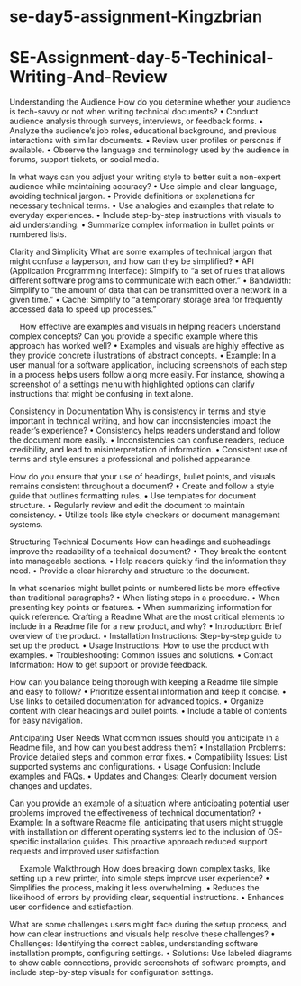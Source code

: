 # se-day5-assignment-Kingzbrian

# SE-Assignment-day-5-Techinical-Writing-And-Review
Understanding the Audience
How do you determine whether your audience is tech-savvy or not when writing technical documents?
•	Conduct audience analysis through surveys, interviews, or feedback forms.
•	Analyze the audience’s job roles, educational background, and previous interactions with similar documents.
•	Review user profiles or personas if available.
•	Observe the language and terminology used by the audience in forums, support tickets, or social media.

In what ways can you adjust your writing style to better suit a non-expert audience while maintaining accuracy?
•	Use simple and clear language, avoiding technical jargon.
•	Provide definitions or explanations for necessary technical terms.
•	Use analogies and examples that relate to everyday experiences.
•	Include step-by-step instructions with visuals to aid understanding.
•	Summarize complex information in bullet points or numbered lists.

Clarity and Simplicity
What are some examples of technical jargon that might confuse a layperson, and how can they be simplified?
•	API (Application Programming Interface): Simplify to “a set of rules that allows different software programs to communicate with each other.”
•	Bandwidth: Simplify to “the amount of data that can be transmitted over a network in a given time.”
•	Cache: Simplify to “a temporary storage area for frequently accessed data to speed up processes.”

 
How effective are examples and visuals in helping readers understand complex concepts? Can you provide a specific example where this approach has worked well?
•	Examples and visuals are highly effective as they provide concrete illustrations of abstract concepts.
•	Example: In a user manual for a software application, including screenshots of each step in a process helps users follow along more easily. For instance, showing a screenshot of a settings menu with highlighted options can clarify instructions that might be confusing in text alone.

Consistency in Documentation
Why is consistency in terms and style important in technical writing, and how can inconsistencies impact the reader’s experience?
•	Consistency helps readers understand and follow the document more easily.
•	Inconsistencies can confuse readers, reduce credibility, and lead to misinterpretation of information.
•	Consistent use of terms and style ensures a professional and polished appearance.

How do you ensure that your use of headings, bullet points, and visuals remains consistent throughout a document?
•	Create and follow a style guide that outlines formatting rules.
•	Use templates for document structure.
•	Regularly review and edit the document to maintain consistency.
•	Utilize tools like style checkers or document management systems.

Structuring Technical Documents
How can headings and subheadings improve the readability of a technical document?
•	They break the content into manageable sections.
•	Help readers quickly find the information they need.
•	Provide a clear hierarchy and structure to the document.

In what scenarios might bullet points or numbered lists be more effective than traditional paragraphs?
•	When listing steps in a procedure.
•	When presenting key points or features.
•	When summarizing information for quick reference.
Crafting a Readme
What are the most critical elements to include in a Readme file for a new product, and why?
•	Introduction: Brief overview of the product.
•	Installation Instructions: Step-by-step guide to set up the product.
•	Usage Instructions: How to use the product with examples.
•	Troubleshooting: Common issues and solutions.
•	Contact Information: How to get support or provide feedback.

How can you balance being thorough with keeping a Readme file simple and easy to follow?
•	Prioritize essential information and keep it concise.
•	Use links to detailed documentation for advanced topics.
•	Organize content with clear headings and bullet points.
•	Include a table of contents for easy navigation.

Anticipating User Needs
What common issues should you anticipate in a Readme file, and how can you best address them?
•	Installation Problems: Provide detailed steps and common error fixes.
•	Compatibility Issues: List supported systems and configurations.
•	Usage Confusion: Include examples and FAQs.
•	Updates and Changes: Clearly document version changes and updates.

Can you provide an example of a situation where anticipating potential user problems improved the effectiveness of technical documentation?
•	Example: In a software Readme file, anticipating that users might struggle with installation on different operating systems led to the inclusion of OS-specific installation guides. This proactive approach reduced support requests and improved user satisfaction.

 
Example Walkthrough
How does breaking down complex tasks, like setting up a new printer, into simple steps improve user experience?
•	Simplifies the process, making it less overwhelming.
•	Reduces the likelihood of errors by providing clear, sequential instructions.
•	Enhances user confidence and satisfaction.

What are some challenges users might face during the setup process, and how can clear instructions and visuals help resolve these challenges?
•	Challenges: Identifying the correct cables, understanding software installation prompts, configuring settings.
•	Solutions: Use labeled diagrams to show cable connections, provide screenshots of software prompts, and include step-by-step visuals for configuration settings.


